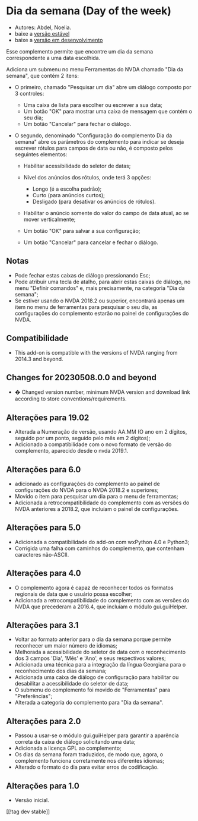 # Dia da semana (Day of the week) #

* Autores: Abdel, Noelia.
* baixe a [versão estável][1]
* baixe a [versão em desenvolvimento][2]

Esse complemento permite que encontre um dia da semana correspondente a uma
data escolhida.

Adiciona um submenu no menu Ferramentas do NVDA chamado "Dia da semana", que
contém 2 itens:

* O primeiro, chamado "Pesquisar um dia" abre um diálogo composto por 3
  controles:

    * Uma caixa de lista para escolher ou escrever a sua data;
    * Um botão "OK" para mostrar uma caixa de mensagem que contém o seu dia;
    * Um botão "Cancelar" para fechar o diálogo.

* O segundo, denominado "Configuração do complemento Dia da semana" abre os
  parâmetros do complemento para indicar se deseja escrever rótulos para
  campos de data ou não, é composto pelos seguintes elementos:

    * Habilitar acessibilidade do seletor de datas;
    * Nível dos anúncios dos rótulos, onde terá 3 opções:

        * Longo (é a escolha padrão);
        * Curto (para anúncios curtos);
        * Desligado (para desativar os anúncios de rótulos).

    * Habilitar o anúncio somente do valor do campo de data atual, ao se
      mover verticalmente;
    * Um botão "OK" para salvar a sua configuração;
    * Um botão "Cancelar" para cancelar e fechar o diálogo.

## Notas ##

* Pode fechar estas caixas de diálogo pressionando Esc;
* Pode atribuir uma tecla de atalho, para abrir estas caixas de diálogo, no
  menu "Definir comandos" e, mais precisamente, na categoria "Dia da
  semana";
* Se estiver usando o NVDA 2018.2 ou superior, encontrará apenas um item no
  menu de ferramentas para pesquisar o seu dia, as configurações do
  complemento estarão no painel de configurações do NVDA.

## Compatibilidade ##

* This add-on is compatible with the versions of NVDA ranging from 2014.3
  and beyond.

## Changes for 20230508.0.0 and beyond ##

* � Changed version number, minimum NVDA version and download link according
  to store conventions/requirements.

## Alterações para 19.02 ##

* Alterada a Numeração de versão, usando AA.MM (O ano em 2 dígitos, seguido
  por um ponto, seguido pelo mês em 2 dígitos);
* Adicionado a compatibilidade com o novo formato de versão do complemento,
  aparecido desde o nvda 2019.1.

## Alterações para 6.0 ##

* adicionado as configurações do complemento ao painel de configurações do
  NVDA para o NVDA 2018.2 e superiores;
* Movido o item para pesquisar um dia para o menu de ferramentas;
* Adicionada a retrocompatibilidade do complemento com as versões do NVDA
  anteriores a 2018.2, que incluíam o painel de configurações.

## Alterações para 5.0 ##

* Adicionada a compatibilidade do add-on com wxPython 4.0 e Python3;
* Corrigida uma falha com caminhos do complemento, que contenham caracteres
  não-ASCII.

## Alterações para 4.0 ##

* O complemento agora é capaz de reconhecer todos os formatos regionais de
  data que o usuário possa escolher;
* Adicionada a retrocompatibilidade do complemento com as versões do NVDA
  que precederam a 2016.4, que incluíam o módulo gui.guiHelper.

## Alterações para 3.1 ##

* Voltar ao formato anterior para o dia da semana porque permite reconhecer
  um maior número de idiomas;
* Melhorada a acessibilidade do seletor de data com o reconhecimento dos 3
  campos 'Dia', 'Mês' e 'Ano', e seus respectivos valores;
* Adicionada uma técnica para a integração da língua Georgiana para o
  reconhecimento dos dias da semana;
* Adicionada uma caixa de diálogo de configuração para habilitar ou
  desabilitar a acessibilidade do seletor de data;
* O submenu do complemento foi movido de "Ferramentas" para "Preferências";
* Alterada a categoria do complemento para "Dia da semana".

## Alterações para 2.0 ##

* Passou a usar-se o módulo gui.guiHelper para garantir a aparência correta
  da caixa de diálogo solicitando uma data;
* Adicionada a licença GPL ao complemento;
* Os dias da semana foram traduzidos, de modo que, agora, o complemento
  funciona corretamente nos diferentes idiomas;
* Alterado o formato do dia para evitar erros de codificação.

## Alterações para 1.0 ##

* Versão inicial.

[[!tag dev stable]]

[1]: https://www.nvaccess.org/addonStore/legacy?file=dayOfTheWeek

[2]: https://www.nvaccess.org/addonStore/legacy?file=dayOfTheWeek
